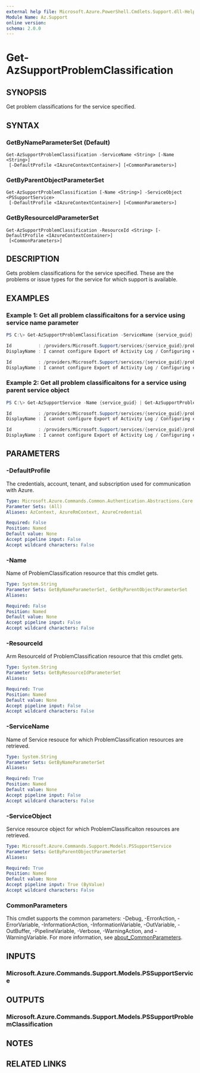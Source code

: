 ```yaml
---
external help file: Microsoft.Azure.PowerShell.Cmdlets.Support.dll-Help.xml
Module Name: Az.Support
online version:
schema: 2.0.0
---
```


# Get-AzSupportProblemClassification

## SYNOPSIS
Get problem classifications for the service specified.

## SYNTAX

### GetByNameParameterSet (Default)
```
Get-AzSupportProblemClassification -ServiceName <String> [-Name <String>]
 [-DefaultProfile <IAzureContextContainer>] [<CommonParameters>]
```

### GetByParentObjectParameterSet
```
Get-AzSupportProblemClassification [-Name <String>] -ServiceObject <PSSupportService>
 [-DefaultProfile <IAzureContextContainer>] [<CommonParameters>]
```

### GetByResourceIdParameterSet
```
Get-AzSupportProblemClassification -ResourceId <String> [-DefaultProfile <IAzureContextContainer>]
 [<CommonParameters>]
```

## DESCRIPTION
Gets problem classifications for the service specified. These are the problems or issue types for the service for which support is available.

## EXAMPLES

### Example 1: Get all problem classificaitons for a service using service name parameter
```powershell
PS C:\> Get-AzSupportProblemClassification -ServiceName {service_guid} | Select-Object -First 2 | fl Id, DisplayName 

Id          : /providers/Microsoft.Support/services/{service_guid}/problemClassifications/{problemClassification_guid}
DisplayName : I cannot configure Export of Activity Log / Configuring export in Azure Portal

Id          : /providers/Microsoft.Support/services/{service_guid}/problemClassifications/{problemClassification_guid}
DisplayName : I cannot configure Export of Activity Log / Configuring export using PowerShell or CLI
```

### Example 2: Get all problem classificaitons for a service using parent service object
```powershell
PS C:\> Get-AzSupportService -Name {service_guid} | Get-AzSupportProblemClassification | Select-Object -First 2 | fl Id, DisplayName  

Id          : /providers/Microsoft.Support/services/{service_guid}/problemClassifications/{problemClassification_guid}
DisplayName : I cannot configure Export of Activity Log / Configuring export in Azure Portal

Id          : /providers/Microsoft.Support/services/{service_guid}/problemClassifications/{problemClassification_guid}
DisplayName : I cannot configure Export of Activity Log / Configuring export using PowerShell or CLI
```

## PARAMETERS

### -DefaultProfile
The credentials, account, tenant, and subscription used for communication with Azure.

```yaml
Type: Microsoft.Azure.Commands.Common.Authentication.Abstractions.Core.IAzureContextContainer
Parameter Sets: (All)
Aliases: AzContext, AzureRmContext, AzureCredential

Required: False
Position: Named
Default value: None
Accept pipeline input: False
Accept wildcard characters: False
```

### -Name
Name of ProblemClassification resource that this cmdlet gets.

```yaml
Type: System.String
Parameter Sets: GetByNameParameterSet, GetByParentObjectParameterSet
Aliases:

Required: False
Position: Named
Default value: None
Accept pipeline input: False
Accept wildcard characters: False
```

### -ResourceId
Arm ResourceId of ProblemClassification resource that this cmdlet gets.

```yaml
Type: System.String
Parameter Sets: GetByResourceIdParameterSet
Aliases:

Required: True
Position: Named
Default value: None
Accept pipeline input: False
Accept wildcard characters: False
```

### -ServiceName
Name of Service resouce for which ProblemClassification resources are retrieved.

```yaml
Type: System.String
Parameter Sets: GetByNameParameterSet
Aliases:

Required: True
Position: Named
Default value: None
Accept pipeline input: False
Accept wildcard characters: False
```

### -ServiceObject
Service resource object for which ProblemClassificaiton resources are retrieved.

```yaml
Type: Microsoft.Azure.Commands.Support.Models.PSSupportService
Parameter Sets: GetByParentObjectParameterSet
Aliases:

Required: True
Position: Named
Default value: None
Accept pipeline input: True (ByValue)
Accept wildcard characters: False
```

### CommonParameters
This cmdlet supports the common parameters: -Debug, -ErrorAction, -ErrorVariable, -InformationAction, -InformationVariable, -OutVariable, -OutBuffer, -PipelineVariable, -Verbose, -WarningAction, and -WarningVariable. For more information, see [about_CommonParameters](http://go.microsoft.com/fwlink/?LinkID=113216).

## INPUTS

### Microsoft.Azure.Commands.Support.Models.PSSupportService

## OUTPUTS

### Microsoft.Azure.Commands.Support.Models.PSSupportProblemClassification

## NOTES

## RELATED LINKS

